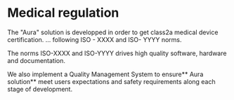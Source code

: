 # Medical regulation

The "Aura" solution is developped in order to get class2a medical device certification. ...  following ISO - XXXX and ISO- YYYY norms.

The norms ISO-XXXX and ISO-YYYY drives high quality software, hardware and documentation.

We also implement a Quality Management System to ensure** Aura solution** meet users expectations and safety requirements along each stage of development.


